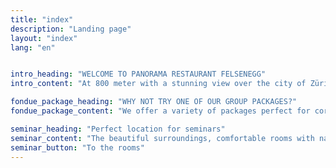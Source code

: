 ```yaml
---
title: "index"
description: "Landing page"
layout: "index"
lang: "en"


intro_heading: "WELCOME TO PANORAMA RESTAURANT FELSENEGG"
intro_content: "At 800 meter with a stunning view over the city of Zürich, lake Zürich and the snowcapped Alps. Far away from the stress and hectic city life – yet only a stone throw away from the busy Zürich city Centre. We welcome you to the only restaurant in Zürich with it's own cable car."

fondue_package_heading: "WHY NOT TRY ONE OF OUR GROUP PACKAGES?"
fondue_package_content: "We offer a variety of packages perfect for corporate events or any group bookings. A number of packages consisting of traditional Swiss food are available in addition to a la carte menus which can be customised to suit your occasion. All package deals are available for groups starting from 10 people."

seminar_heading: "Perfect location for seminars"
seminar_content: "The beautiful surroundings, comfortable rooms with natural light and the friendly personal atmosphere will inspire you. You can choose from a number of different seminar rooms. Depending on the size of the event, you can choose a single or combination of rooms to suit your needs."
seminar_button: "To the rooms"
---
```

